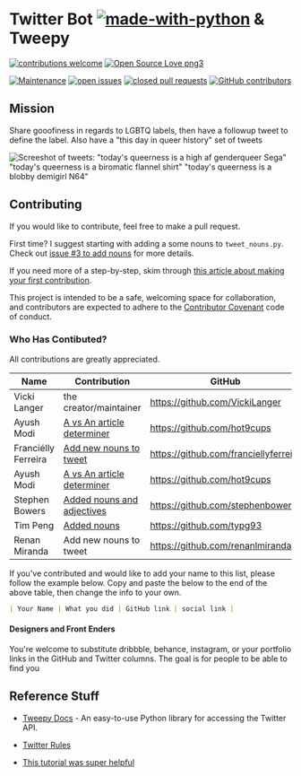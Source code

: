 # Twitter Bot [![made-with-python](https://img.shields.io/badge/Made%20with-Python-1f425f.svg)](https://www.python.org/)  & Tweepy

[![contributions welcome](https://img.shields.io/badge/contributions-welcome-brightgreen.svg)](https://github.com/VickiLanger/Queer-of-the-day-bot/fork)
[![Open Source Love png3](https://badges.frapsoft.com/os/v3/open-source.png?v=103)](https://github.com/ellerbrock/open-source-badges/)

[![Maintenance](https://img.shields.io/badge/Maintained%3F-yes-green.svg)](https://GitHub.com/VickiLanger/Queer-of-the-day-bot/graphs/commit-activity)
[![open issues](https://img.shields.io/github/issues/VickiLanger/Queer-of-the-day-bot.svg)](https://github.com/VickiLanger/Queer-of-the-day-bot/issues?q=is%3Aopen+is%3Aissue)
[![closed pull requests](https://img.shields.io/github/issues-pr-closed/VickiLanger/Queer-of-the-day-bot.svg)](https://github.com/VickiLanger/Queer-of-the-day-bot/pulls?q=is%3Apr+is%3Aclosed)
[![GitHub contributors](https://img.shields.io/github/contributors/VickiLanger/Queer-of-the-day-bot.svg)](https://GitHub.com/VickiLanger/Queer-of-the-day-bot/graphs/contributors/)



## Mission
Share gooofiness in regards to LGBTQ labels, then have a followup tweet to define the label. Also have a "this day in queer history" set of tweets

![Screeshot of tweets: "today's queerness is a high af genderqueer Sega" "today's queerness is a biromatic flannel shirt" "today's queerness is a blobby demigirl N64"](https://repository-images.githubusercontent.com/294564715/007d7100-f804-11ea-88b4-d5cc00092fcb)

## Contributing

If you would like to contribute, feel free to make a pull request.

First time? I suggest starting with adding a some nouns to `tweet_nouns.py`. Check out [issue #3 to add nouns](https://github.com/VickiLanger/Queer-of-the-day-bot/issues/3) for more details.

If you need more of a step-by-step, skim through [this article about making your first contribution](https://dev.to/vickilanger/open-up-to-open-source-contributing-5hla).

This project is intended to be a safe, welcoming space for collaboration, and contributors are expected to adhere to the [Contributor Covenant](http://contributor-covenant.org/) code of conduct.

### Who Has Contibuted?
All contributions are greatly appreciated. 

|Name|Contribution|GitHub|Twitter|
|--|--|--|--|
| Vicki Langer | the creator/maintainer | https://github.com/VickiLanger | https://twitter.com/Vicki_Langer |
| Ayush Modi | [A vs An article determiner](https://github.com/VickiLanger/Queer-of-the-day-bot/pull/9) | https://github.com/hot9cups | https://www.linkedin.com/in/ayush-modi-17012000/ |
| Franciélly Ferreira | [Add new nouns to tweet](https://github.com/VickiLanger/Queer-of-the-day-bot/pull/10) | https://github.com/franciellyferreira | https://www.linkedin.com/in/franciellyferreira/ |
| Ayush Modi | [A vs An article determiner](https://github.com/VickiLanger/Queer-of-the-day-bot/pull/9) | https://github.com/hot9cups | https://www.linkedin.com/in/ayush-modi-17012000 |
| Stephen Bowers | [Added nouns and adjectives](https://github.com/VickiLanger/Queer-of-the-day-bot/pull/11) | https://github.com/stephenbowers | thatstephenbowers.com |
| Tim Peng | [Added nouns](https://github.com/VickiLanger/Queer-of-the-day-bot/pull/13) | https://github.com/typg93 | social link |
| Renan Miranda | Add new nouns to tweet | https://github.com/renanlmiranda | https://www.linkedin.com/in/renanlmiranda/ |


If you've contributed and would like to add your name to this list, please follow the example below. Copy and paste the below to the end of the above table, then change the info to your own.
```markdown
| Your Name | What you did | GitHub link | social link |
```

#### Designers and Front Enders
You're welcome to substitute dribbble, behance, instagram, or your portfolio links in the GitHub and Twitter columns. The goal is for people to be able to find you


Reference Stuff
----------

* [Tweepy Docs](http://www.tweepy.org/) - An easy-to-use Python library for accessing the Twitter API.

* [Twitter Rules](https://support.twitter.com/articles/76915)

* [This tutorial was super helpful](https://dev.to/emcain/how-to-set-up-a-twitter-bot-with-python-and-heroku-1n39)
